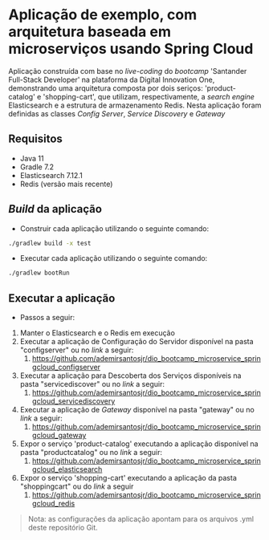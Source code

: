 # Aplicação de exemplo, com arquitetura baseada em microserviços usando Spring Cloud

Aplicação construída com base no _live-coding_ do _bootcamp_ 'Santander Full-Stack Developer' na plataforma da Digital Innovation One, demonstrando uma arquitetura composta por dois seriços: 'product-catalog' e 'shopping-cart', que utilizam, respectivamente, a _search engine_ Elasticsearch e a estrutura de armazenamento Redis. Nesta aplicação foram definidas as classes _Config Server_, _Service Discovery_ e _Gateway_  

## Requisitos

* Java 11
* Gradle 7.2
* Elasticsearch 7.12.1
* Redis (versão mais recente)

## _Build_ da aplicação

* Construir cada aplicação utilizando o seguinte comando:

```bash
./gradlew build -x test
```

* Executar cada aplicação utilizando o seguinte comando:

```bash
./gradlew bootRun
```

## Executar a aplicação

* Passos a seguir:

1. Manter o Elasticsearch e o Redis em execução
2. Executar a aplicação de Configuração do Servidor disponível na pasta "configserver" ou no _link_ a seguir:
   1. https://github.com/ademirsantosjr/dio_bootcamp_microservice_springcloud_configserver
3. Executar a aplicação para Descoberta dos Serviços disponíveis na pasta "servicediscover" ou no _link_ a seguir:
   1. https://github.com/ademirsantosjr/dio_bootcamp_microservice_springcloud_servicediscovery
4. Executar a aplicação de _Gateway_ disponível na pasta "gateway" ou no _link_ a seguir:
   1. https://github.com/ademirsantosjr/dio_bootcamp_microservice_springcloud_gateway
5. Expor o serviço 'product-catalog' executando a aplicação disponível na pasta "productcatalog" ou no _link_ a seguir:
   1. https://github.com/ademirsantosjr/dio_bootcamp_microservice_springcloud_elasticsearch
6. Expor o serviço 'shopping-cart' executando a aplicação da pasta "shoppingcart" ou do _link_ a seguir
   1. https://github.com/ademirsantosjr/dio_bootcamp_microservice_springcloud_redis

> Nota: as configurações da aplicação apontam para os arquivos .yml deste repositório Git.
